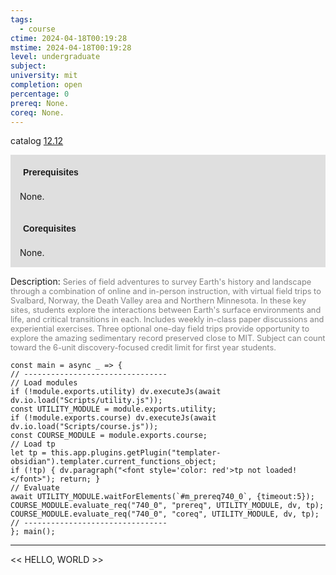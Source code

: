 ```yaml
---
tags:
  - course
ctime: 2024-04-18T00:19:28
mstime: 2024-04-18T00:19:28
level: undergraduate
subject: 
university: mit
completion: open
percentage: 0
prereq: None.
coreq: None.
---
```


catalog [12.12](http://student.mit.edu/catalog/m12a.html#12.12)

<span style="display: block; padding: 15px; background-color: rgb(100, 100, 100, 0.2);"><font id="m_prereq740_0" style="display: block; font-family: Arial, sans-serif; font-weight: bold; padding: 5px">Prerequisites</font><br><span id="prereq740_0">None.</span></span>
<span style="display: block; padding: 15px; background-color: rgb(100, 100, 100, 0.2);"><font id="m_coreq740_0" style="display: block; font-family: Arial, sans-serif; font-weight: bold; padding: 5px">Corequisites</font><br><span id="coreq740_0">None.</span></span>

<font style="">Description:</font>
<font style="color: grey; font-size: 0.8rem;">Series of field adventures to survey Earth's history and landscape through a combination of online and in-person instruction, with virtual field trips to Svalbard, Norway, the Death Valley area and Northern Minnesota. In these key sites, students explore the interactions between Earth's surface environments and life, and critical transitions in each. Includes weekly in-class paper discussions and experiential exercises. Three optional one-day field trips provide opportunity to explore the amazing sedimentary record preserved close to MIT. Subject can count toward the 6-unit discovery-focused credit limit for first year students.</font>

```dataviewjs
const main = async _ => {
// --------------------------------
// Load modules
if (!module.exports.utility) dv.executeJs(await dv.io.load("Scripts/utility.js"));
const UTILITY_MODULE = module.exports.utility;
if (!module.exports.course) dv.executeJs(await dv.io.load("Scripts/course.js"));
const COURSE_MODULE = module.exports.course;
// Load tp
let tp = this.app.plugins.getPlugin("templater-obsidian").templater.current_functions_object;
if (!tp) { dv.paragraph("<font style='color: red'>tp not loaded!</font>"); return; }
// Evaluate
await UTILITY_MODULE.waitForElements(`#m_prereq740_0`, {timeout:5});
COURSE_MODULE.evaluate_req("740_0", "prereq", UTILITY_MODULE, dv, tp);
COURSE_MODULE.evaluate_req("740_0", "coreq", UTILITY_MODULE, dv, tp);
// --------------------------------
}; main();
```

---

<< HELLO, WORLD >>
